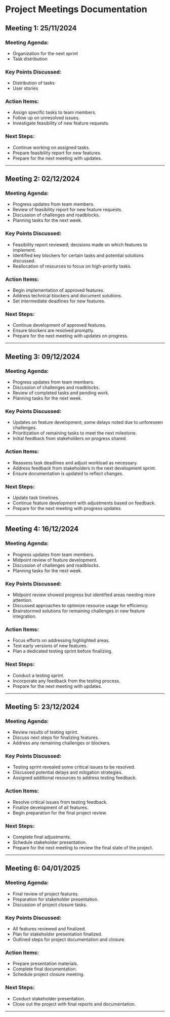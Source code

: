 # Project Meetings Documentation

## Meeting 1: 25/11/2024

### **Meeting Agenda:**
- Organization for the next sprint
- Task distribution

### **Key Points Discussed:**
- Distribution of tasks
- User stories

### **Action Items:**
- Assign specific tasks to team members.
- Follow up on unresolved issues.
- Investigate feasibility of new feature requests.

### **Next Steps:**
- Continue working on assigned tasks.
- Prepare feasibility report for new features.
- Prepare for the next meeting with updates.

---

## Meeting 2: 02/12/2024

### **Meeting Agenda:**
- Progress updates from team members.
- Review of feasibility report for new feature requests.
- Discussion of challenges and roadblocks.
- Planning tasks for the next week.

### **Key Points Discussed:**
- Feasibility report reviewed; decisions made on which features to implement.
- Identified key blockers for certain tasks and potential solutions discussed.
- Reallocation of resources to focus on high-priority tasks.

### **Action Items:**
- Begin implementation of approved features.
- Address technical blockers and document solutions.
- Set intermediate deadlines for new features.

### **Next Steps:**
- Continue development of approved features.
- Ensure blockers are resolved promptly.
- Prepare for the next meeting with updates on progress.

---

## Meeting 3: 09/12/2024

### **Meeting Agenda:**
- Progress updates from team members.
- Discussion of challenges and roadblocks.
- Review of completed tasks and pending work.
- Planning tasks for the next week.

### **Key Points Discussed:**
- Updates on feature development; some delays noted due to unforeseen challenges.
- Prioritization of remaining tasks to meet the next milestone.
- Initial feedback from stakeholders on progress shared.

### **Action Items:**
- Reassess task deadlines and adjust workload as necessary.
- Address feedback from stakeholders in the next development sprint.
- Ensure documentation is updated to reflect changes.

### **Next Steps:**
- Update task timelines.
- Continue feature development with adjustments based on feedback.
- Prepare for the next meeting with progress updates.

---

## Meeting 4: 16/12/2024

### **Meeting Agenda:**
- Progress updates from team members.
- Midpoint review of feature development.
- Discussion of challenges and roadblocks.
- Planning tasks for the next week.

### **Key Points Discussed:**
- Midpoint review showed progress but identified areas needing more attention.
- Discussed approaches to optimize resource usage for efficiency.
- Brainstormed solutions for remaining challenges in new feature integration.

### **Action Items:**
- Focus efforts on addressing highlighted areas.
- Test early versions of new features.
- Plan a dedicated testing sprint before finalizing.

### **Next Steps:**
- Conduct a testing sprint.
- Incorporate any feedback from the testing process.
- Prepare for the next meeting with updates.

---

## Meeting 5: 23/12/2024

### **Meeting Agenda:**
- Review results of testing sprint.
- Discuss next steps for finalizing features.
- Address any remaining challenges or blockers.

### **Key Points Discussed:**
- Testing sprint revealed some critical issues to be resolved.
- Discussed potential delays and mitigation strategies.
- Assigned additional resources to address testing feedback.

### **Action Items:**
- Resolve critical issues from testing feedback.
- Finalize development of all features.
- Begin preparation for the final project review.

### **Next Steps:**
- Complete final adjustments.
- Schedule stakeholder presentation.
- Prepare for the next meeting to review the final state of the project.

---

## Meeting 6: 04/01/2025

### **Meeting Agenda:**
- Final review of project features.
- Preparation for stakeholder presentation.
- Discussion of project closure tasks.

### **Key Points Discussed:**
- All features reviewed and finalized.
- Plan for stakeholder presentation finalized.
- Outlined steps for project documentation and closure.

### **Action Items:**
- Prepare presentation materials.
- Complete final documentation.
- Schedule project closure meeting.

### **Next Steps:**
- Conduct stakeholder presentation.
- Close out the project with final reports and documentation.

---

